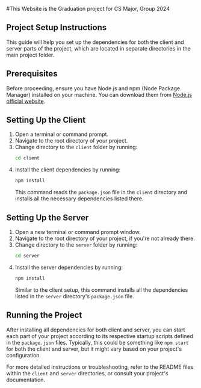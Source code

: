 #This Website is the Graduation project for CS Major, Group 2024

## Project Setup Instructions

This guide will help you set up the dependencies for both the client and server parts of the project, which are located in separate directories in the main project folder.

## Prerequisites

Before proceeding, ensure you have Node.js and npm (Node Package Manager) installed on your machine. You can download them from [Node.js official website](https://nodejs.org/).

## Setting Up the Client

1. Open a terminal or command prompt.
2. Navigate to the root directory of your project.
3. Change directory to the `client` folder by running:
   ```bash
   cd client
   ```
4. Install the client dependencies by running:
   ```bash
   npm install
   ```
   This command reads the `package.json` file in the `client` directory and installs all the necessary dependencies listed there.

## Setting Up the Server

1. Open a new terminal or command prompt window.
2. Navigate to the root directory of your project, if you're not already there.
3. Change directory to the `server` folder by running:
   ```bash
   cd server
   ```
4. Install the server dependencies by running:
   ```bash
   npm install
   ```
   Similar to the client setup, this command installs all the dependencies listed in the `server` directory's `package.json` file.

## Running the Project

After installing all dependencies for both client and server, you can start each part of your project according to its respective startup scripts defined in the `package.json` files. Typically, this could be something like `npm start` for both the client and server, but it might vary based on your project's configuration.

For more detailed instructions or troubleshooting, refer to the README files within the `client` and `server` directories, or consult your project's documentation.
